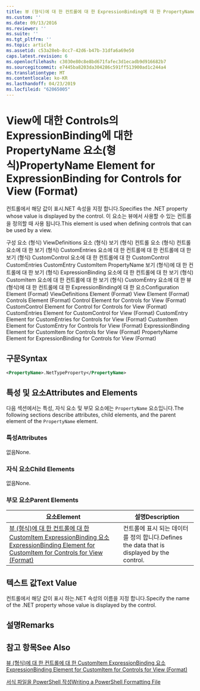 ```yaml
---
title: 뷰 (형식)에 대 한 컨트롤에 대 한 ExpressionBinding에 대 한 PropertyName 요소 | Microsoft Docs
ms.custom: ''
ms.date: 09/13/2016
ms.reviewer: ''
ms.suite: ''
ms.tgt_pltfrm: ''
ms.topic: article
ms.assetid: c53a28eb-8cc7-42d6-b47b-31dfa6a69e50
caps.latest.revision: 6
ms.openlocfilehash: c3030e80c8e8bd671fafec3d1ecadb9d916682b7
ms.sourcegitcommit: e7445ba8203da304286c591ff513900ad1c244a4
ms.translationtype: MT
ms.contentlocale: ko-KR
ms.lasthandoff: 04/23/2019
ms.locfileid: "62065005"
---
```

# <a name="propertyname-element-for-expressionbinding-for-controls-for-view-format"></a><span data-ttu-id="5fdd2-102">View에 대한 Controls의 ExpressionBinding에 대한 PropertyName 요소(형식)</span><span class="sxs-lookup"><span data-stu-id="5fdd2-102">PropertyName Element for ExpressionBinding for Controls for View (Format)</span></span>

<span data-ttu-id="5fdd2-103">컨트롤에서 해당 값이 표시.NET 속성을 지정 합니다.</span><span class="sxs-lookup"><span data-stu-id="5fdd2-103">Specifies the .NET property whose value is displayed by the control.</span></span> <span data-ttu-id="5fdd2-104">이 요소는 뷰에서 사용할 수 있는 컨트롤을 정의할 때 사용 됩니다.</span><span class="sxs-lookup"><span data-stu-id="5fdd2-104">This element is used when defining controls that can be used by a view.</span></span>

<span data-ttu-id="5fdd2-105">구성 요소 (형식) ViewDefinitions 요소 (형식) 보기 (형식) 컨트롤 요소 (형식) 컨트롤 요소에 대 한 보기 (형식) CustomEntries 요소에 대 한 컨트롤에 대 한 컨트롤에 대 한 보기 (형식) CustomControl 요소에 대 한 컨트롤에 대 한 CustomControl CustomEntries CustomEntry CustomItem PropertyName 보기 (형식)에 대 한 컨트롤에 대 한 보기 (형식) ExpressionBinding 요소에 대 한 컨트롤에 대 한 보기 (형식) CustomItem 요소에 대 한 컨트롤에 대 한 보기 (형식) CustomEntry 요소에 대 한 뷰 (형식)에 대 한 컨트롤에 대 한 ExpressionBinding에 대 한 요소</span><span class="sxs-lookup"><span data-stu-id="5fdd2-105">Configuration Element (Format) ViewDefinitions Element (Format) View Element (Format) Controls Element (Format) Control Element for Controls for View (Format) CustomControl Element for Control for Controls for View (Format) CustomEntries Element for CustomControl for View (Format) CustomEntry Element for CustomEntries for Controls for View (Format) CustomItem Element for CustomEntry for Controls for View (Format) ExpressionBinding Element for CustomItem for Controls for View (Format) PropertyName Element for ExpressionBinding for Controls for View (Format)</span></span>

## <a name="syntax"></a><span data-ttu-id="5fdd2-106">구문</span><span class="sxs-lookup"><span data-stu-id="5fdd2-106">Syntax</span></span>

```xml
<PropertyName>.NetTypeProperty</PropertyName>
```

## <a name="attributes-and-elements"></a><span data-ttu-id="5fdd2-107">특성 및 요소</span><span class="sxs-lookup"><span data-stu-id="5fdd2-107">Attributes and Elements</span></span>

<span data-ttu-id="5fdd2-108">다음 섹션에서는 특성, 자식 요소 및 부모 요소에는 `PropertyName` 요소입니다.</span><span class="sxs-lookup"><span data-stu-id="5fdd2-108">The following sections describe attributes, child elements, and the parent element of the `PropertyName` element.</span></span>

### <a name="attributes"></a><span data-ttu-id="5fdd2-109">특성</span><span class="sxs-lookup"><span data-stu-id="5fdd2-109">Attributes</span></span>

<span data-ttu-id="5fdd2-110">없음</span><span class="sxs-lookup"><span data-stu-id="5fdd2-110">None.</span></span>

### <a name="child-elements"></a><span data-ttu-id="5fdd2-111">자식 요소</span><span class="sxs-lookup"><span data-stu-id="5fdd2-111">Child Elements</span></span>

<span data-ttu-id="5fdd2-112">없음</span><span class="sxs-lookup"><span data-stu-id="5fdd2-112">None.</span></span>

### <a name="parent-elements"></a><span data-ttu-id="5fdd2-113">부모 요소</span><span class="sxs-lookup"><span data-stu-id="5fdd2-113">Parent Elements</span></span>

|<span data-ttu-id="5fdd2-114">요소</span><span class="sxs-lookup"><span data-stu-id="5fdd2-114">Element</span></span>|<span data-ttu-id="5fdd2-115">설명</span><span class="sxs-lookup"><span data-stu-id="5fdd2-115">Description</span></span>|
|-------------|-----------------|
|[<span data-ttu-id="5fdd2-116">뷰 (형식)에 대 한 컨트롤에 대 한 CustomItem ExpressionBinding 요소</span><span class="sxs-lookup"><span data-stu-id="5fdd2-116">ExpressionBinding Element for CustomItem for Controls for View (Format)</span></span>](./expressionbinding-element-for-customitem-for-controls-for-view-format.md)|<span data-ttu-id="5fdd2-117">컨트롤에 표시 되는 데이터를 정의 합니다.</span><span class="sxs-lookup"><span data-stu-id="5fdd2-117">Defines the data that is displayed by the control.</span></span>|

## <a name="text-value"></a><span data-ttu-id="5fdd2-118">텍스트 값</span><span class="sxs-lookup"><span data-stu-id="5fdd2-118">Text Value</span></span>

<span data-ttu-id="5fdd2-119">컨트롤에서 해당 값이 표시 하는.NET 속성의 이름을 지정 합니다.</span><span class="sxs-lookup"><span data-stu-id="5fdd2-119">Specify the name of the .NET property whose value is displayed by the control.</span></span>

## <a name="remarks"></a><span data-ttu-id="5fdd2-120">설명</span><span class="sxs-lookup"><span data-stu-id="5fdd2-120">Remarks</span></span>

## <a name="see-also"></a><span data-ttu-id="5fdd2-121">참고 항목</span><span class="sxs-lookup"><span data-stu-id="5fdd2-121">See Also</span></span>

[<span data-ttu-id="5fdd2-122">뷰 (형식)에 대 한 컨트롤에 대 한 CustomItem ExpressionBinding 요소</span><span class="sxs-lookup"><span data-stu-id="5fdd2-122">ExpressionBinding Element for CustomItem for Controls for View (Format)</span></span>](./expressionbinding-element-for-customitem-for-controls-for-view-format.md)

[<span data-ttu-id="5fdd2-123">서식 파일을 PowerShell 작성</span><span class="sxs-lookup"><span data-stu-id="5fdd2-123">Writing a PowerShell Formatting File</span></span>](./writing-a-powershell-formatting-file.md)
